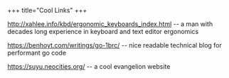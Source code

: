 +++
title="Cool Links"
+++

<http://xahlee.info/kbd/ergonomic_keyboards_index.html> -- a man with decades long experience in keyboard and text editor ergonomics

<https://benhoyt.com/writings/go-1brc/> -- nice readable technical blog for performant go code

<https://suyu.neocities.org/> -- a cool evangelion website
